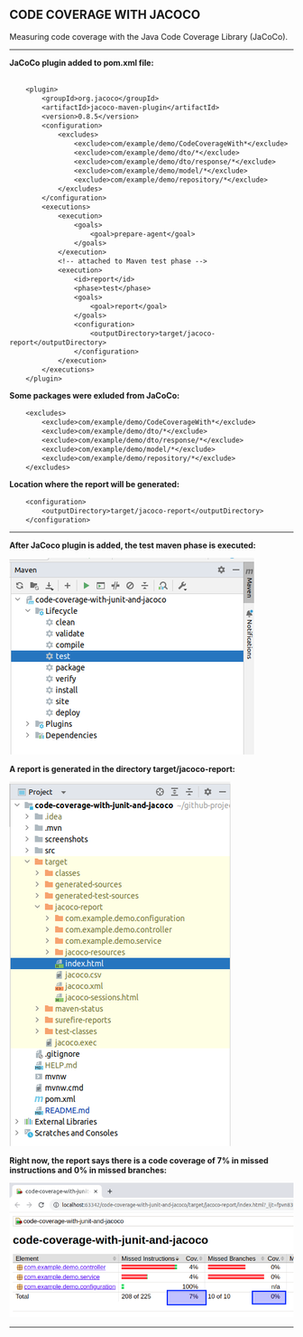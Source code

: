 CODE COVERAGE WITH JACOCO
--------------------------------------------------------------------------

Measuring code coverage with the Java Code Coverage Library (JaCoCo).

--------------------------------------------------------------------------

**JaCoCo plugin added to pom.xml file:**

```

    <plugin>
        <groupId>org.jacoco</groupId>
        <artifactId>jacoco-maven-plugin</artifactId>
        <version>0.8.5</version>
        <configuration>
            <excludes>
                <exclude>com/example/demo/CodeCoverageWith*</exclude>
                <exclude>com/example/demo/dto/*</exclude>
                <exclude>com/example/demo/dto/response/*</exclude>
                <exclude>com/example/demo/model/*</exclude>
                <exclude>com/example/demo/repository/*</exclude>
            </excludes>
        </configuration>
        <executions>
            <execution>
                <goals>
                    <goal>prepare-agent</goal>
                </goals>
            </execution>
            <!-- attached to Maven test phase -->
            <execution>
                <id>report</id>
                <phase>test</phase>
                <goals>
                    <goal>report</goal>
                </goals>
                <configuration>
                    <outputDirectory>target/jacoco-report</outputDirectory>
                </configuration>
            </execution>
        </executions>
    </plugin>

```

**Some packages were exluded from JaCoCo:**

```
    <excludes>
        <exclude>com/example/demo/CodeCoverageWith*</exclude>
        <exclude>com/example/demo/dto/*</exclude>
        <exclude>com/example/demo/dto/response/*</exclude>
        <exclude>com/example/demo/model/*</exclude>
        <exclude>com/example/demo/repository/*</exclude>
    </excludes>
```

**Location where the report will be generated:**

```
    <configuration>
        <outputDirectory>target/jacoco-report</outputDirectory>
    </configuration>
```

--------------------------------------------------------------------------

**After JaCoco plugin is added, the test maven phase is executed:**

![TestPhase](./screenshots/maven_test_phase.png)

**A report is generated in the directory target/jacoco-report:**

![](./screenshots/jacoco_report_directory.png)

**Right now, the report says there is a code coverage of 7% in missed instructions and 0% in missed branches:**

![Report1](./screenshots/jacoco_report_1.png)


--------------------------------------------------------------------------